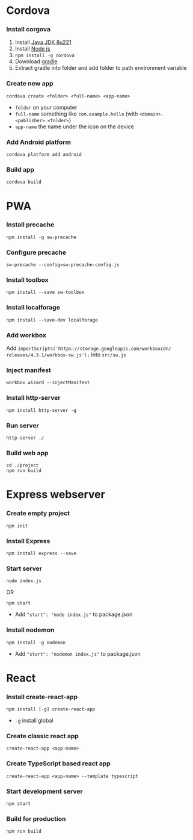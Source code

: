 # Cordova

### Install corgova
1. Install [Java JDK 8u221](https://www.oracle.com/technetwork/java/javase/downloads/java-archive-javase8u211-later-5573849.html)
2. Install [Node js](https://nodejs.org/)
3. `npm install -g cordova`
4. Download [gradle](https://gradle.org/install/#with-a-package-manager)
5. Extract gradle into folder and add folder to path environment variable

### Create new app
`cordova create <folder> <full-name> <app-name>`
* `folder` on your computer
* `full-name` something like `com.example.hello` (with `<domain>.<publisher>.<folder>`)
* `app-name` the name under the icon on the device

### Add Android platform
`cordova platform add android`

### Build app
`cordova build`

# PWA

### Install precache
`npm install -g sw-precache`

### Configure precache
`sw-precache --config=sw-precache-config.js`

### Install toolbox
`npm install --save sw-toolbox`

### Install localforage
`npm install --save-dev localforage`

### Add workbox
Add `importScripts('https://storage.googleapis.com/workboxcdn/
releases/4.3.1/workbox-sw.js');` into `src/sw.js`

### Inject manifest
`workbox wizard --injectManifest`

### Install http-server
`npm install http-server -g`

### Run server
`http-server ./`

### Build web app
```
cd ./project
npm run build
```

# Express webserver

### Create empty project
`npm init`

### Install Express
`npm install express --save`

### Start server
`node index.js`

OR

`npm start`
* Add `"start": "node index.js"` to package.json

### Install nodemon
`npm install -g nodemon`
* Add `"start": "nodemon index.js"` to package.json

# React

### Install create-react-app
`npm install [-g] create-react-app`
* `-g` install global

### Create classic react app
`create-react-app <app-name>`

### Create TypeScript based react app
`create-react-app <app-name> --template typescript`

### Start development server
`npm start`

### Build for production
`npm run build`